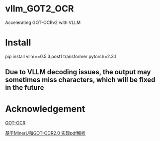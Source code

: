# vllm_GOT2_OCR
Accelerating GOT-OCRv2 with VLLM
# Install
pip install vllm==0.5.3.post1 transformer  pytorch=2.3.1

## Due to VLLM decoding issues, the output may sometimes miss characters, which will be fixed in the future

# Acknowledgement
 [GOT-OCR](https://github.com/Ucas-HaoranWei/GOT-OCR2.0)
 
 [基于MinerU和GOT-OCR2.0 实现pdf解析](https://github.com/liunian-Jay/MU-GOT)
 
 

